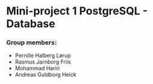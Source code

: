 # Mini-project 1 PostgreSQL - Database

### Group members:
* Pernille Halberg Lørup
* Rasmus Jarnborg Friis
* Mohammad Hariri
* Andreas Guldborg Heick